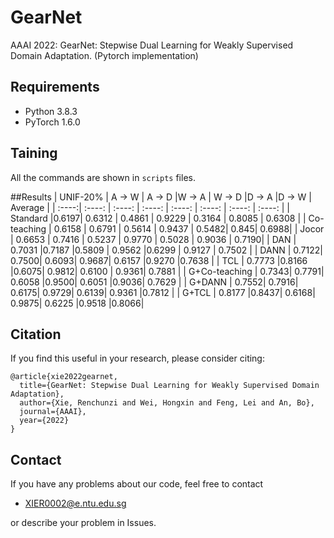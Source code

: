 # GearNet
 AAAI 2022: GearNet: Stepwise Dual Learning for Weakly Supervised Domain Adaptation. (Pytorch implementation)

## Requirements
* Python 3.8.3
* PyTorch 1.6.0
## Taining
All the commands are shown in `scripts` files.

##Results
| UNIF-20% | A -> W | A -> D |W -> A | W -> D |D -> A |D -> W | Average |
| :----:| :----: | :----: | :----: | :----: | :----: | :----: | :----: |
| Standard |0.6197|	0.6312	| 0.4861 |	0.9229 |	0.3164 |	0.8085 |	0.6308 |
| Co-teaching | 0.6158	| 0.6791	| 0.5614	| 0.9437 |	0.5482|	0.845|	0.6988|
| Jocor | 0.6653	| 0.7416	| 0.5237	| 0.9770	| 0.5028	| 0.9036	| 0.7190|
| DAN | 0.7031	 |0.7187	 |0.5809 |	0.9562	 |0.6299 |	0.9127 |	0.7502 |
| DANN | 0.7122|	0.7500|	0.6093|	0.9687|	0.6157	|0.9270	|0.7638 |
| TCL | 0.7773	|0.8166	|0.6075| 0.9812| 	0.6100 |	0.9361|	0.7881 |
| G+Co-teaching | 0.7343|	0.7791|	0.6058	|0.9500|	0.6051	|0.9036|	0.7629 |
| G+DANN | 0.7552|	0.7916|	0.6175|	0.9729|	0.6139|	0.9361	|0.7812 |
| G+TCL | 0.8177	|0.8437|	0.6168|	0.9875|	0.6225	|0.9518	|0.8066|

## Citation
If you find this useful in your research, please consider citing:
```
@article{xie2022gearnet,
  title={GearNet: Stepwise Dual Learning for Weakly Supervised Domain Adaptation},
  author={Xie, Renchunzi and Wei, Hongxin and Feng, Lei and An, Bo},
  journal={AAAI},
  year={2022}
}
```

## Contact
If you have any problems about our code, feel free to contact<br>

* XIER0002@e.ntu.edu.sg

or describe your problem in Issues.
